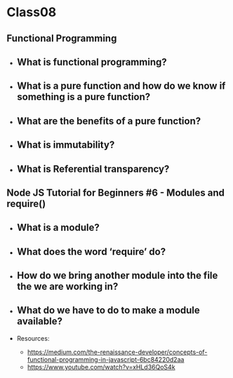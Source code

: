 # Class08
## Functional Programming

- What is functional programming?
  - 
- What is a pure function and how do we know if something is a pure function?
  - 
- What are the benefits of a pure function?
  - 
- What is immutability?
  - 
- What is Referential transparency?
  - 



## Node JS Tutorial for Beginners #6 - Modules and require()
- What is a module?
  - 
- What does the word ‘require’ do?
  - 
- How do we bring another module into the file the we are working in?
  - 
- What do we have to do to make a module available?
  - 


- Resources:
  - <https://medium.com/the-renaissance-developer/concepts-of-functional-programming-in-javascript-6bc84220d2aa>
  - <https://www.youtube.com/watch?v=xHLd36QoS4k>
